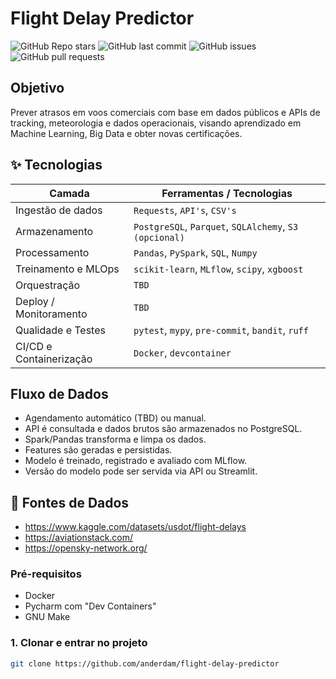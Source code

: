 # Flight Delay Predictor

![GitHub Repo stars](https://img.shields.io/github/stars/anderdam/flight-delay-predictor?style=social)
![GitHub last commit](https://img.shields.io/github/last-commit/anderdam/flight-delay-predictor)
![GitHub issues](https://img.shields.io/github/issues/anderdam/flight-delay-predictor)
![GitHub pull requests](https://img.shields.io/github/issues-pr/anderdam/flight-delay-predictor)

## Objetivo
Prever atrasos em voos comerciais com base em dados públicos e APIs de tracking, meteorologia e dados operacionais, 
visando aprendizado em Machine Learning, Big Data e obter novas certificações.


## ✨ Tecnologias
| Camada                  | Ferramentas / Tecnologias                              |
| ----------------------- |--------------------------------------------------------|
| Ingestão de dados       | `Requests`, `API's`, `CSV's`                           |
| Armazenamento           | `PostgreSQL`, `Parquet`, `SQLAlchemy`, `S3 (opcional)` |
| Processamento           | `Pandas`, `PySpark`, `SQL`, `Numpy`                    |
| Treinamento e MLOps     | `scikit-learn`, `MLflow`, `scipy`, `xgboost`           |
| Orquestração            | `TBD`                                                  |
| Deploy / Monitoramento  | `TBD`                                                  |
| Qualidade e Testes      | `pytest`, `mypy`, `pre-commit`, `bandit`, `ruff`       |
| CI/CD e Containerização | `Docker`, `devcontainer`                               |


## Fluxo de Dados
- Agendamento automático (TBD) ou manual.
- API é consultada e dados brutos são armazenados no PostgreSQL.
- Spark/Pandas transforma e limpa os dados.
- Features são geradas e persistidas.
- Modelo é treinado, registrado e avaliado com MLflow.
- Versão do modelo pode ser servida via API ou Streamlit.

## 🚀 Fontes de Dados

- https://www.kaggle.com/datasets/usdot/flight-delays
- https://aviationstack.com/
- https://opensky-network.org/

### Pré-requisitos
- Docker
- Pycharm com "Dev Containers"
- GNU Make

### 1. Clonar e entrar no projeto
```bash
git clone https://github.com/anderdam/flight-delay-predictor

